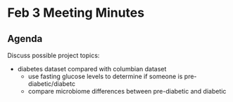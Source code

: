 # Feb 3 Meeting Minutes

## Agenda ##
Discuss possible project topics: 
* diabetes dataset compared with columbian dataset
  * use fasting glucose levels to determine if someone is pre-diabetic/diabetc
  * compare microbiome differences between pre-diabetic and diabetic
